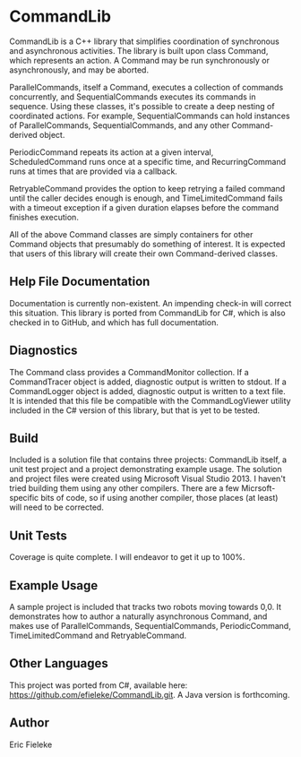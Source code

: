 CommandLib
=========

CommandLib is a C++ library that simplifies coordination of synchronous and asynchronous activities. The library is built upon class Command, which represents an action. A Command may be run synchronously or asynchronously, and may be aborted.

ParallelCommands, itself a Command, executes a collection of commands concurrently, and SequentialCommands executes its commands in sequence. Using these classes, it's possible to create a deep nesting of coordinated actions. For example, SequentialCommands can hold instances of ParallelCommands, SequentialCommands, and any other Command-derived object.

PeriodicCommand repeats its action at a given interval, ScheduledCommand runs once at a specific time, and RecurringCommand runs at times that are provided via a callback.

RetryableCommand provides the option to keep retrying a failed command until the caller decides enough is enough, and TimeLimitedCommand fails with a timeout exception if a given duration elapses before the command finishes execution.

All of the above Command classes are simply containers for other Command objects that presumably do something of interest. It is expected that users of this library will create their own Command-derived classes.

Help File Documentation
----
Documentation is currently non-existent. An impending check-in will correct this situation. This library is ported from CommandLib for C#, which is also checked in to GitHub, and which has full documentation.

Diagnostics
----
The Command class provides a CommandMonitor collection. If a CommandTracer object is added, diagnostic output is written to stdout. If a CommandLogger object is added, diagnostic output is written to a text file. It is intended that this file be compatible with the CommandLogViewer utility included in the C# version of this library, but that is yet to be tested.

Build
----
Included is a solution file that contains three projects: CommandLib itself, a unit test project and a project demonstrating example usage. The solution and project files were created using Microsoft Visual Studio 2013. I haven't tried building them using any other compilers. There are a few Micrsoft-specific bits of code, so if using another compiler, those places (at least) will need to be corrected.

Unit Tests
----
Coverage is quite complete. I will endeavor to get it up to 100%.

Example Usage
----
A sample project is included that tracks two robots moving towards 0,0. It demonstrates how to author a naturally asynchronous Command, and makes use of ParallelCommands, SequentialCommands, PeriodicCommand, TimeLimitedCommand and RetryableCommand.

Other Languages
----
This project was ported from C#, available here: https://github.com/efieleke/CommandLib.git. A Java version is forthcoming.
 
Author
----
Eric Fieleke
